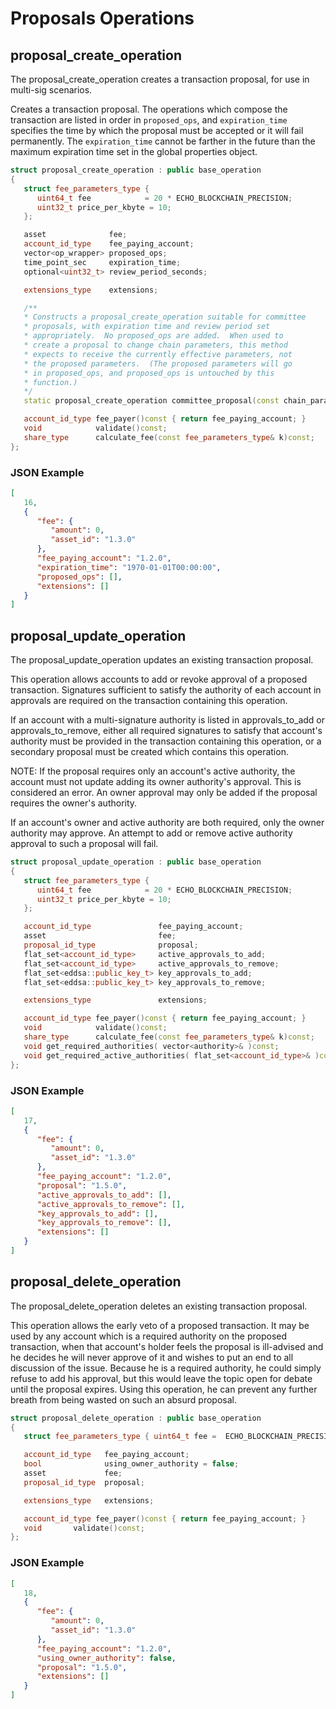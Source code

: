 # Proposals Operations

## proposal_create_operation

The proposal_create_operation creates a transaction proposal, for use in multi-sig scenarios.

Creates a transaction proposal. The operations which compose the transaction are listed in order in `proposed_ops`, and `expiration_time` specifies the time by which the proposal must be accepted or it will fail permanently. The `expiration_time` cannot be farther in the future than the maximum expiration time set in the global properties object.

```cpp
struct proposal_create_operation : public base_operation
{
   struct fee_parameters_type { 
      uint64_t fee            = 20 * ECHO_BLOCKCHAIN_PRECISION; 
      uint32_t price_per_kbyte = 10;
   };

   asset              fee;
   account_id_type    fee_paying_account;
   vector<op_wrapper> proposed_ops;
   time_point_sec     expiration_time;
   optional<uint32_t> review_period_seconds;

   extensions_type    extensions;

   /**
   * Constructs a proposal_create_operation suitable for committee
   * proposals, with expiration time and review period set
   * appropriately.  No proposed_ops are added.  When used to
   * create a proposal to change chain parameters, this method
   * expects to receive the currently effective parameters, not
   * the proposed parameters.  (The proposed parameters will go
   * in proposed_ops, and proposed_ops is untouched by this
   * function.)
   */
   static proposal_create_operation committee_proposal(const chain_parameters& param, fc::time_point_sec head_block_time );

   account_id_type fee_payer()const { return fee_paying_account; }
   void            validate()const;
   share_type      calculate_fee(const fee_parameters_type& k)const;
};
```

### JSON Example

```json
[
   16,
   {
      "fee": {
         "amount": 0,
         "asset_id": "1.3.0"
      },
      "fee_paying_account": "1.2.0",
      "expiration_time": "1970-01-01T00:00:00",
      "proposed_ops": [],
      "extensions": []
   }
]
```

## proposal_update_operation

The proposal_update_operation updates an existing transaction proposal.

This operation allows accounts to add or revoke approval of a proposed transaction. Signatures sufficient to satisfy the authority of each account in approvals are required on the transaction containing this operation.

If an account with a multi-signature authority is listed in approvals_to_add or approvals_to_remove, either all required signatures to satisfy that account's authority must be provided in the transaction containing this operation, or a secondary proposal must be created which contains this operation.

NOTE: If the proposal requires only an account's active authority, the account must not update adding its owner authority's approval. This is considered an error. An owner approval may only be added if the proposal requires the owner's authority.

If an account's owner and active authority are both required, only the owner authority may approve. An attempt to add or remove active authority approval to such a proposal will fail.

```cpp
struct proposal_update_operation : public base_operation
{
   struct fee_parameters_type { 
      uint64_t fee            = 20 * ECHO_BLOCKCHAIN_PRECISION; 
      uint32_t price_per_kbyte = 10;
   };

   account_id_type               fee_paying_account;
   asset                         fee;
   proposal_id_type              proposal;
   flat_set<account_id_type>     active_approvals_to_add;
   flat_set<account_id_type>     active_approvals_to_remove;
   flat_set<eddsa::public_key_t> key_approvals_to_add;
   flat_set<eddsa::public_key_t> key_approvals_to_remove;

   extensions_type               extensions;

   account_id_type fee_payer()const { return fee_paying_account; }
   void            validate()const;
   share_type      calculate_fee(const fee_parameters_type& k)const;
   void get_required_authorities( vector<authority>& )const;
   void get_required_active_authorities( flat_set<account_id_type>& )const;
};
```

### JSON Example

```json
[
   17,
   {
      "fee": {
         "amount": 0,
         "asset_id": "1.3.0"
      },
      "fee_paying_account": "1.2.0",
      "proposal": "1.5.0",
      "active_approvals_to_add": [],
      "active_approvals_to_remove": [],
      "key_approvals_to_add": [],
      "key_approvals_to_remove": [],
      "extensions": []
   }
]
```

## proposal_delete_operation

The proposal_delete_operation deletes an existing transaction proposal.

This operation allows the early veto of a proposed transaction. It may be used by any account which is a required authority on the proposed transaction, when that account's holder feels the proposal is ill-advised and he decides he will never approve of it and wishes to put an end to all discussion of the issue. Because he is a required authority, he could simply refuse to add his approval, but this would leave the topic open for debate until the proposal expires. Using this operation, he can prevent any further breath from being wasted on such an absurd proposal.

```cpp
struct proposal_delete_operation : public base_operation
{
   struct fee_parameters_type { uint64_t fee =  ECHO_BLOCKCHAIN_PRECISION; };

   account_id_type   fee_paying_account;
   bool              using_owner_authority = false;
   asset             fee;
   proposal_id_type  proposal;

   extensions_type   extensions;

   account_id_type fee_payer()const { return fee_paying_account; }
   void       validate()const;
};
```

### JSON Example

```json
[
   18,
   {
      "fee": {
         "amount": 0,
         "asset_id": "1.3.0"
      },
      "fee_paying_account": "1.2.0",
      "using_owner_authority": false,
      "proposal": "1.5.0",
      "extensions": []
   }
]
```